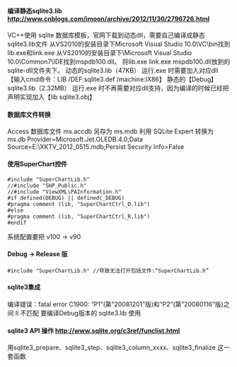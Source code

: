 #### 编译静态sqlite3.lib  http://www.cnblogs.com/imoon/archive/2012/11/30/2796726.html
VC++使用 sqlite 数据库模板，官网下载到动态dll，需要自己编译成静态sqlite3.lib文件
从VS2010的安装目录下Microsoft Visual Studio 10.0\VC\bin找到lib.exe和link.exe
从VS2010的安装目录下\Microsoft Visual Studio 10.0\Common7\IDE找到mspdb100.dll。
将lib.exe link.exe mspdb100.dll放到的sqlite-dll文件夹下。
动态的sqlite3.lib（47KB）     运行.exe 时需要加入对应dll【输入cmd命令：LIB /DEF:sqlite3.def /machine:IX86】
静态的【Debug】sqlite3.lib（2.32MB） 运行.exe 时不再需要对应dll支持，因为编译的时候已经把声明实现加入【lib sqlite3.obj】

#### 数据库文件转换
Access 数据库文件 ms.accdb 另存为 ms.mdb 
利用 SQLite Expert 转换为 ms.db 
Provider=Microsoft.Jet.OLEDB.4.0;Data Source=E:\XKTV_2012_0515.mdb;Persist Security Info=False

#### 使用SuperChart控件
```
#include "SuperChartLib.h"
//#include "SHP_Public.h"
//#include "ViewXML\PAInformation.h"
#if defined(DEBUG) || defined(_DEBUG)
#pragma comment (lib, "SuperChartCtrl_D.lib")
#else
#pragma comment (lib, "SuperChartCtrl_R.lib")
#endif
```
系统配置要把 v100 -> v90

#### Debug -> Release 版
```#include "SuperChartLib.h" //导致无法打开包括文件:“SuperChartLib.h”```

#### sqlite3集成
编译错误：fatal error C1900: “P1”(第“20081201”版)和“P2”(第“20080116”版)之间 Il 不匹配
要编译Debug版本的 sqlite3.lib 使用

#### sqlite3 API 操作 http://www.sqlite.org/c3ref/funclist.html

用sqlite3_prepare、sqlite3_step、sqlite3_column_xxxx、sqlite3_finalize 这一套函数
